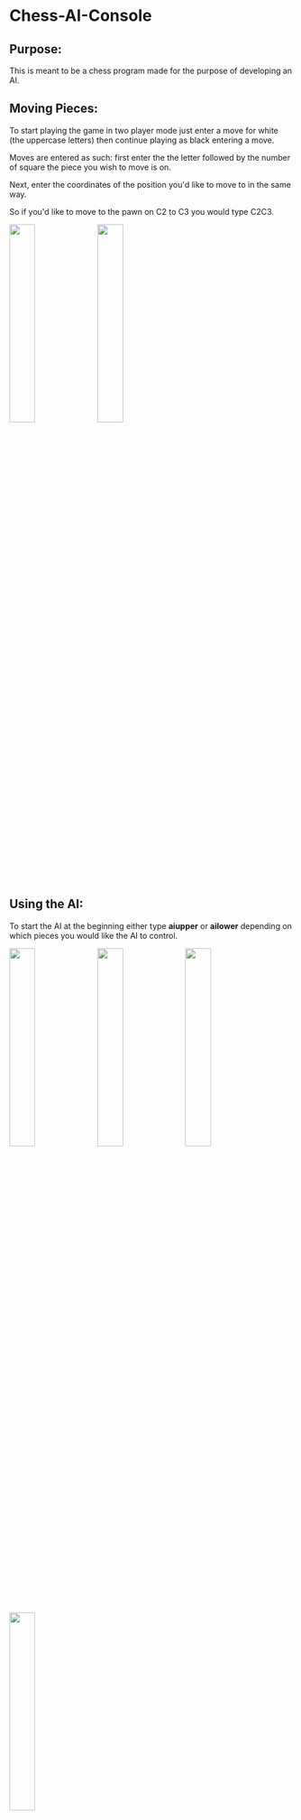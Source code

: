 # Chess-AI-Console

<h2>Purpose:</h2>

<p>
  This is meant to be a chess program made for the purpose of developing an AI.
</p>

<h2> Moving Pieces: </h2>

<p>
  To start playing the game in two player mode just enter a move for white (the uppercase letters) then continue playing as black entering 
  a move.

  Moves are entered as such: first enter the the letter followed by the number of square the piece you wish to move is on.

  Next, enter the coordinates of the position you'd like to move to in the same way.
  
  So if you'd like to move to the pawn on C2 to C3 you would type C2C3.
  
 
  
</p>
<p>
<img src="https://github.com/sman13/Chess-AI-Console/blob/master/PicturesOfGamePlay/FirstMove.JPG" style="float: left; width: 30%; margin-right: 1%; margin-bottom: 0.5em;">
  <img src="https://github.com/sman13/Chess-AI-Console/blob/master/PicturesOfGamePlay/FirstMove2.JPG" style="float: left; width: 30%; margin-right: 1%; margin-bottom: 0.5em;">
<p style="clear: both;">

<h2> Using the AI: </h2>

<p>
To start the AI at the beginning either type <b>aiupper</b> or <b>ailower</b> depending on which pieces you would like the AI to control.
  
 

</p>
<p>
<img src="https://github.com/sman13/Chess-AI-Console/blob/master/PicturesOfGamePlay/ailower1.JPG" style="float: left; width: 30%; margin-right: 1%; margin-bottom: 0.5em;">
  <img src="https://github.com/sman13/Chess-AI-Console/blob/master/PicturesOfGamePlay/ailower2.JPG" style="float: left; width: 30%; margin-right: 1%; margin-bottom: 0.5em;">
  <img src="https://github.com/sman13/Chess-AI-Console/blob/master/PicturesOfGamePlay/aiupper1.JPG" style="float: left; width: 30%; margin-right: 1%; margin-bottom: 0.5em;">
  <img src="https://github.com/sman13/Chess-AI-Console/blob/master/PicturesOfGamePlay/aiupper2.JPG" style="float: left; width: 30%; margin-right: 1%; margin-bottom: 0.5em;">
<p style="clear: both;">

<h2> Saving a game: </h2>

<p>
To save the game type the word <b>save</b> when it is your turn.
  
 

</p>

<h2> Resuming a game: </h2>

<p>
To resume a saved game type the word <b>resume</b>.
 
 

</p>



<h2> Starting a new game: </h2>

<p>
To start a new game type the words <b>new game</b>.
 
 

</p>

<h2> Exiting a game: </h2>

<p>
To exit a game type the word <b>quit</b>.
 

</p>

<h2>Reviewing a game with log file</h2>

<p>
  The game logging file can be found in the folder in which the game is run from. You can view past moves there.
  Can be used for debugging purposes.
  
</p>

<h2>A nice feature:</h2>

<p> Opening book added to the AI making it run faster during early game.</p>

<h2>Next Steps:</h2>

<p>
<ul>
<li>Implement bitboards for fasting moves on the AIs behalf.</li>
<li>Work more on the GUI with SDL found in the <b>Chess-Program-GUI--SDL-</b> repository.
 <ul>
</p>

